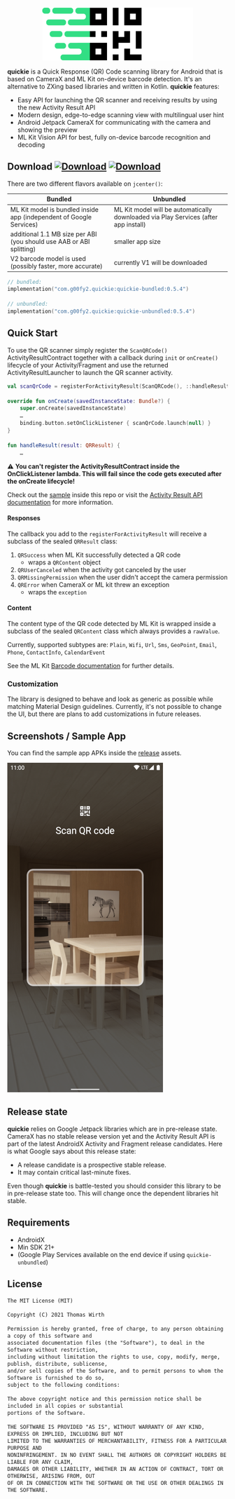 <p align="center">
  <img width="345" height="120" src="https://raw.githubusercontent.com/G00fY2/Quickie/gh-pages/media/logo.png">
</p>

**quickie** is a Quick Response (QR) Code scanning library for Android that is based on CameraX and ML Kit on-device barcode detection. It's an alternative to ZXing based libraries and written in Kotlin. **quickie** features:
- Easy API for launching the QR scanner and receiving results by using the new Activity Result API
- Modern design, edge-to-edge scanning view with multilingual user hint
- Android Jetpack CameraX for communicating with the camera and showing the preview
- ML Kit Vision API for best, fully on-device barcode recognition and decoding

## Download [![Download](https://img.shields.io/maven-metadata/v?label=quickie-bundled&metadataUrl=https%3A%2F%2Fbintray.com%2Fg00fy2%2Fmaven%2Fdownload_file%3Ffile_path%3Dcom%252Fg00fy2%252Fquickie%252Fquickie-unbundled%252Fmaven-metadata.xml)](https://bintray.com/g00fy2/maven/quickie-bundled) [![Download](https://img.shields.io/maven-metadata/v?label=quickie-unbundled&metadataUrl=https%3A%2F%2Fbintray.com%2Fg00fy2%2Fmaven%2Fdownload_file%3Ffile_path%3Dcom%252Fg00fy2%252Fquickie%252Fquickie-bundled%252Fmaven-metadata.xml)](https://bintray.com/g00fy2/maven/quickie-unbundled)
There are two different flavors available on `jcenter()`:

| Bundled                             | Unbundled                                         |
| ----------------------------------- | ------------------------------------------------- |
| ML Kit model is bundled inside app (independent of Google Services) | ML Kit model will be automatically downloaded via Play Services (after app install) |
| additional 1.1 MB size per ABI (you should use AAB or ABI splitting) | smaller app size |
| V2 barcode model is used (possibly faster, more accurate) | currently V1 will be downloaded
```kotlin
// bundled:  
implementation("com.g00fy2.quickie:quickie-bundled:0.5.4")

// unbundled:
implementation("com.g00fy2.quickie:quickie-unbundled:0.5.4")
```

## Quick Start
To use the QR scanner simply register the `ScanQRCode()` ActivityResultContract together with a callback during `init` or `onCreate()` lifecycle of your Activity/Fragment and use the returned ActivityResultLauncher to launch the QR scanner activity.
```kotlin
val scanQrCode = registerForActivityResult(ScanQRCode(), ::handleResult)

override fun onCreate(savedInstanceState: Bundle?) {
    super.onCreate(savedInstanceState)
    …
    binding.button.setOnClickListener { scanQrCode.launch(null) }
}

fun handleResult(result: QRResult) {
    …
```
⚠️ **You can't register the ActivityResultContract inside the OnClickListener lambda. This will fail since the code gets executed after the onCreate lifecycle!**

Check out the [sample](https://github.com/G00fY2/quickie/tree/develop/sample) inside this repo or visit the [Activity Result API documentation](https://developer.android.com/training/basics/intents/result) for more information.

#### Responses
The callback you add to the `registerForActivityResult` will receive a subclass of the sealed `QRResult` class: 

1. `QRSuccess` when ML Kit successfully detected a QR code
   * wraps a `QRContent` object
1. `QRUserCanceled` when the activity got canceled by the user
1. `QRMissingPermission` when the user didn't accept the camera permission
1. `QRError` when CameraX or ML kit threw an exception
   * wraps the `exception`

#### Content
The content type of the QR code detected by ML Kit is wrapped inside a subclass of the sealed `QRContent` class which always provides a `rawValue`.

Currently, supported subtypes are:
`Plain`, `Wifi`, `Url`, `Sms`, `GeoPoint`, `Email`, `Phone`, `ContactInfo`, `CalendarEvent`

See the ML Kit [Barcode documentation](https://developers.google.com/android/reference/com/google/mlkit/vision/barcode/Barcode#nested-class-summary) for further details.

### Customization
The library is designed to behave and look as generic as possible while matching Material Design guidelines. Currently, it's not possible to change the UI, but there are plans to add customizations in future releases.

## Screenshots / Sample App
You can find the sample app APKs inside the [release](https://github.com/G00fY2/quickie/releases) assets.

![Image](https://raw.githubusercontent.com/G00fY2/Quickie/gh-pages/media/quickie-device-demo.png)

## Release state
**quickie** relies on Google Jetpack libraries which are in pre-release state. CameraX has no stable release version yet and the Activity Result API is part of the latest AndroidX Activity and Fragment release candidates. Here is what Google says about this release state:
* A release candidate is a prospective stable release.
* It may contain critical last-minute fixes.

Even though **quickie** is battle-tested you should consider this library to be in pre-release state too. This will change once the dependent libraries hit stable.

## Requirements
* AndroidX
* Min SDK 21+
* (Google Play Services available on the end device if using `quickie-unbundled`)

## License
    The MIT License (MIT)

    Copyright (C) 2021 Thomas Wirth

    Permission is hereby granted, free of charge, to any person obtaining a copy of this software and
    associated documentation files (the "Software"), to deal in the Software without restriction,
    including without limitation the rights to use, copy, modify, merge, publish, distribute, sublicense,
    and/or sell copies of the Software, and to permit persons to whom the Software is furnished to do so,
    subject to the following conditions:

    The above copyright notice and this permission notice shall be included in all copies or substantial
    portions of the Software.

    THE SOFTWARE IS PROVIDED "AS IS", WITHOUT WARRANTY OF ANY KIND, EXPRESS OR IMPLIED, INCLUDING BUT NOT
    LIMITED TO THE WARRANTIES OF MERCHANTABILITY, FITNESS FOR A PARTICULAR PURPOSE AND
    NONINFRINGEMENT. IN NO EVENT SHALL THE AUTHORS OR COPYRIGHT HOLDERS BE LIABLE FOR ANY CLAIM,
    DAMAGES OR OTHER LIABILITY, WHETHER IN AN ACTION OF CONTRACT, TORT OR OTHERWISE, ARISING FROM, OUT
    OF OR IN CONNECTION WITH THE SOFTWARE OR THE USE OR OTHER DEALINGS IN THE SOFTWARE.

